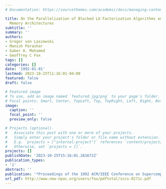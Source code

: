 ```yaml
---
# Documentation: https://sourcethemes.com/academic/docs/managing-content/

title: On the Parallelization of Blocked LU Factorization Algorithms on Distributed
  Memory Architectures
subtitle: ''
summary: ''
authors:
- Gregor von Laszewski
- Manish Parashar
- Gaber A. Mohamed
- Geoffrey C Fox
tags: []
categories: []
date: '1992-01-01'
lastmod: 2023-10-25T11:16:01-04:00
featured: false
draft: false

# Featured image
# To use, add an image named `featured.jpg/png` to your page's folder.
# Focal points: Smart, Center, TopLeft, Top, TopRight, Left, Right, BottomLeft, Bottom, BottomRight.
image:
  caption: ''
  focal_point: ''
  preview_only: false

# Projects (optional).
#   Associate this post with one or more of your projects.
#   Simply enter your project's folder or file name without extension.
#   E.g. `projects = ["internal-project"]` references `content/project/deep-learning/index.md`.
#   Otherwise, set `projects = []`.
projects: []
publishDate: '2023-10-25T15:16:01.281672Z'
publication_types:
- '1'
abstract: ''
publication: '*Proceedings of the 1992 ACM/IEEE Conference on Supercomputing*'
url_pdf: http://www.new-npac.org/users/fox/pdftotal/sccs-0271c.pdf
---
```


